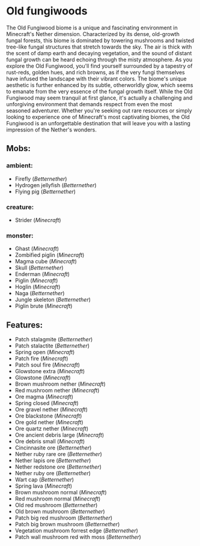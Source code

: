 
# Old fungiwoods
The Old Fungiwood biome is a unique and fascinating environment in Minecraft's Nether dimension. Characterized by its dense, old-growth fungal forests, this biome is dominated by towering mushrooms and twisted tree-like fungal structures that stretch towards the sky. The air is thick with the scent of damp earth and decaying vegetation, and the sound of distant fungal growth can be heard echoing through the misty atmosphere. As you explore the Old Fungiwood, you'll find yourself surrounded by a tapestry of rust-reds, golden hues, and rich browns, as if the very fungi themselves have infused the landscape with their vibrant colors. The biome's unique aesthetic is further enhanced by its subtle, otherworldly glow, which seems to emanate from the very essence of the fungal growth itself. While the Old Fungiwood may seem tranquil at first glance, it's actually a challenging and unforgiving environment that demands respect from even the most seasoned adventurer. Whether you're seeking out rare resources or simply looking to experience one of Minecraft's most captivating biomes, the Old Fungiwood is an unforgettable destination that will leave you with a lasting impression of the Nether's wonders.
## Mobs:
### ambient:
 - Firefly  (*Betternether*)
 - Hydrogen jellyfish  (*Betternether*)
 - Flying pig  (*Betternether*)
### creature:
 - Strider  (*Minecraft*)
### monster:
 - Ghast  (*Minecraft*)
 - Zombified piglin  (*Minecraft*)
 - Magma cube  (*Minecraft*)
 - Skull  (*Betternether*)
 - Enderman  (*Minecraft*)
 - Piglin  (*Minecraft*)
 - Hoglin  (*Minecraft*)
 - Naga  (*Betternether*)
 - Jungle skeleton  (*Betternether*)
 - Piglin brute  (*Minecraft*)
## Features:
 - Patch stalagmite  (*Betternether*)
 - Patch stalactite  (*Betternether*)
 - Spring open  (*Minecraft*)
 - Patch fire  (*Minecraft*)
 - Patch soul fire  (*Minecraft*)
 - Glowstone extra  (*Minecraft*)
 - Glowstone  (*Minecraft*)
 - Brown mushroom nether  (*Minecraft*)
 - Red mushroom nether  (*Minecraft*)
 - Ore magma  (*Minecraft*)
 - Spring closed  (*Minecraft*)
 - Ore gravel nether  (*Minecraft*)
 - Ore blackstone  (*Minecraft*)
 - Ore gold nether  (*Minecraft*)
 - Ore quartz nether  (*Minecraft*)
 - Ore ancient debris large  (*Minecraft*)
 - Ore debris small  (*Minecraft*)
 - Cincinnasite ore  (*Betternether*)
 - Nether ruby rare ore  (*Betternether*)
 - Nether lapis ore  (*Betternether*)
 - Nether redstone ore  (*Betternether*)
 - Nether ruby ore  (*Betternether*)
 - Wart cap  (*Betternether*)
 - Spring lava  (*Minecraft*)
 - Brown mushroom normal  (*Minecraft*)
 - Red mushroom normal  (*Minecraft*)
 - Old red mushroom  (*Betternether*)
 - Old brown mushroom  (*Betternether*)
 - Patch big red mushroom  (*Betternether*)
 - Patch big brown mushroom  (*Betternether*)
 - Vegetation mushroom forrest edge  (*Betternether*)
 - Patch wall mushroom red with moss  (*Betternether*)
